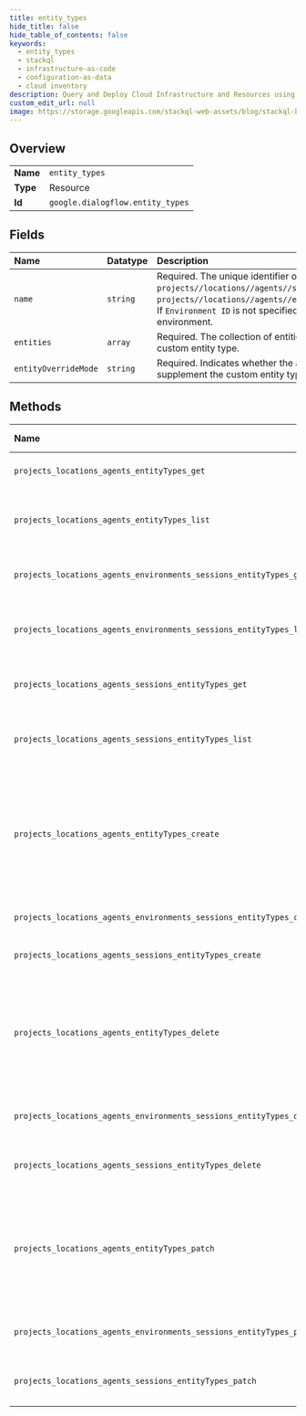 ```yaml
---
title: entity_types
hide_title: false
hide_table_of_contents: false
keywords:
  - entity_types
  - stackql
  - infrastructure-as-code
  - configuration-as-data
  - cloud inventory
description: Query and Deploy Cloud Infrastructure and Resources using SQL
custom_edit_url: null
image: https://storage.googleapis.com/stackql-web-assets/blog/stackql-blog-post-featured-image.png
---
```

  
    

## Overview
<table><tbody>
<tr><td><b>Name</b></td><td><code>entity_types</code></td></tr>
<tr><td><b>Type</b></td><td>Resource</td></tr>
<tr><td><b>Id</b></td><td><code>google.dialogflow.entity_types</code></td></tr>
</tbody></table>

## Fields
| Name | Datatype | Description |
|:-----|:---------|:------------|
| `name` | `string` | Required. The unique identifier of the session entity type. Format: `projects//locations//agents//sessions//entityTypes/` or `projects//locations//agents//environments//sessions//entityTypes/`. If `Environment ID` is not specified, we assume default 'draft' environment. |
| `entities` | `array` | Required. The collection of entities to override or supplement the custom entity type. |
| `entityOverrideMode` | `string` | Required. Indicates whether the additional data should override or supplement the custom entity type definition. |
## Methods
| Name | Accessible by | Required Params | Description |
|:-----|:--------------|:----------------|:------------|
| `projects_locations_agents_entityTypes_get` | `SELECT` | `name` | Retrieves the specified entity type. |
| `projects_locations_agents_entityTypes_list` | `SELECT` | `parent` | Returns the list of all entity types in the specified agent. |
| `projects_locations_agents_environments_sessions_entityTypes_get` | `SELECT` | `name` | Retrieves the specified session entity type. |
| `projects_locations_agents_environments_sessions_entityTypes_list` | `SELECT` | `parent` | Returns the list of all session entity types in the specified session. |
| `projects_locations_agents_sessions_entityTypes_get` | `SELECT` | `name` | Retrieves the specified session entity type. |
| `projects_locations_agents_sessions_entityTypes_list` | `SELECT` | `parent` | Returns the list of all session entity types in the specified session. |
| `projects_locations_agents_entityTypes_create` | `INSERT` | `parent` | Creates an entity type in the specified agent. Note: You should always train a flow prior to sending it queries. See the [training documentation](https://cloud.google.com/dialogflow/cx/docs/concept/training). |
| `projects_locations_agents_environments_sessions_entityTypes_create` | `INSERT` | `parent` | Creates a session entity type. |
| `projects_locations_agents_sessions_entityTypes_create` | `INSERT` | `parent` | Creates a session entity type. |
| `projects_locations_agents_entityTypes_delete` | `DELETE` | `name` | Deletes the specified entity type. Note: You should always train a flow prior to sending it queries. See the [training documentation](https://cloud.google.com/dialogflow/cx/docs/concept/training). |
| `projects_locations_agents_environments_sessions_entityTypes_delete` | `DELETE` | `name` | Deletes the specified session entity type. |
| `projects_locations_agents_sessions_entityTypes_delete` | `DELETE` | `name` | Deletes the specified session entity type. |
| `projects_locations_agents_entityTypes_patch` | `EXEC` | `name` | Updates the specified entity type. Note: You should always train a flow prior to sending it queries. See the [training documentation](https://cloud.google.com/dialogflow/cx/docs/concept/training). |
| `projects_locations_agents_environments_sessions_entityTypes_patch` | `EXEC` | `name` | Updates the specified session entity type. |
| `projects_locations_agents_sessions_entityTypes_patch` | `EXEC` | `name` | Updates the specified session entity type. |
